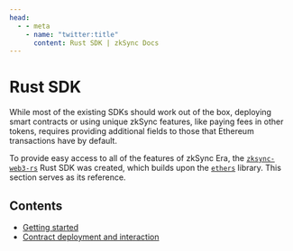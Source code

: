```yaml
---
head:
  - - meta
    - name: "twitter:title"
      content: Rust SDK | zkSync Docs
---
```


# Rust SDK

While most of the existing SDKs should work out of the box, deploying smart contracts or using unique zkSync features, like paying fees in other tokens, requires providing additional fields to those that Ethereum transactions have by default.

To provide easy access to all of the features of zkSync Era, the [`zksync-web3-rs`][sdk] Rust SDK was created, which builds upon the [`ethers`][ethers] library. This section serves as its reference.

## Contents

- [Getting started](./getting-started.md)
- [Contract deployment and interaction](./contract-deployment-and-interaction.md)

[sdk]: https://github.com/lambdaclass/zksync-web3-rs/
[ethers]: https://crates.io/crates/ethers
